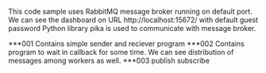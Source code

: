 This code sample uses RabbitMQ message broker running on default port.
We can see the dashboard on URL http://localhost:15672/ with default guest password
Python library pika is used to communicate with message broker.

***001 Contains simple sender and reciever program
***002 Contains program to wait in callback for some time. We can see distribution of messages among workers as well.
***003 publish subscribe
